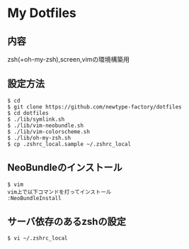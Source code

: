 # My Dotfiles

## 内容
zsh(+oh-my-zsh),screen,vimの環境構築用

## 設定方法
```
$ cd
$ git clone https://github.com/newtype-factory/dotfiles
$ cd dotfiles
$ ./lib/symlink.sh
$ ./lib/vim-neobundle.sh
$ ./lib/vim-colorscheme.sh
$ ./lib/oh-my-zsh.sh
$ cp .zshrc_local.sample ~/.zshrc_local
```

## NeoBundleのインストール
```
$ vim
vim上で以下コマンドを打ってインストール
:NeoBundleInstall
```

## サーバ依存のあるzshの設定
```
$ vi ~/.zshrc_local
```
